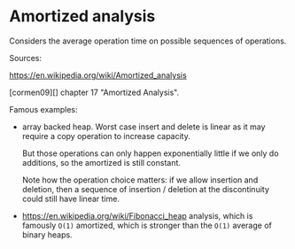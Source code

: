 # Amortized analysis

Considers the average operation time on possible sequences of operations.

Sources:

<https://en.wikipedia.org/wiki/Amortized_analysis>

[cormen09][] chapter 17 "Amortized Analysis".

Famous examples:

-   array backed heap. Worst case insert and delete is linear as it may require a copy operation to increase capacity.

    But those operations can only happen exponentially little if we only do additions, so the amortized is still constant.

    Note how the operation choice matters: if we allow insertion and deletion, then a sequence of insertion / deletion at the discontinuity could still have linear time.

-   <https://en.wikipedia.org/wiki/Fibonacci_heap> analysis, which is famously `O(1)` amortized, which is stronger than the `O(1)` average of binary heaps.

